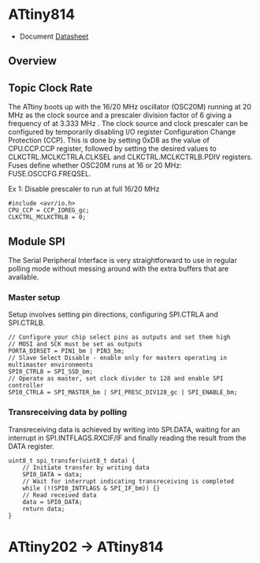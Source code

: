 # ATtiny814

* Document [Datasheet](https://ww1.microchip.com/downloads/en/DeviceDoc/ATtiny417-814-816-817-DataSheet-DS40002288A.pdf)

## Overview
## Topic Clock Rate

The ATtiny boots up with the 16/20 MHz oscillator (OSC20M) running at 20 MHz as the clock source and a 
prescaler division factor of 6 giving a frequency of at 3.333 MHz <ref page="80"/>.
The clock source and clock prescaler can be configured by temporarily disabling I/O register 
Configuration Change Protection (CCP). This is done by setting 0xD8 as the value of 
<reg>CPU.CCP.CCP</reg> register, followed by setting the desired values to <reg>CLKCTRL.MCLKCTRLA.CLKSEL</reg>
and <reg>CLKCTRL.MCLKCTRLB.PDIV</reg> registers. <topic>Fuses</topic> define whether OSC20M runs at 16 
or 20 MHz: <reg>FUSE.OSCCFG.FREQSEL</reg>. 

Ex 1: Disable prescaler to run at full 16/20 MHz

```
#include <avr/io.h>
CPU_CCP = CCP_IOREG_gc;
CLKCTRL_MCLKCTRLB = 0;
```

## Module SPI
The Serial Peripheral Interface is very straightforward to use in regular polling mode without messing around with the extra buffers that are available.
### Master setup
Setup involves setting pin directions, configuring <reg>SPI.CTRLA</reg> and <reg>SPI.CTRLB</reg>.
```avr
// Configure your chip select pins as outputs and set them high
// MOSI and SCK must be set as outputs
PORTA_DIRSET = PIN1_bm | PIN3_bm;
// Slave Select Disable - enable only for masters operating in multimaster environments
SPI0_CTRLB = SPI_SSD_bm;
// Operate as master, set clock divider to 128 and enable SPI controller
SPI0_CTRLA = SPI_MASTER_bm | SPI_PRESC_DIV128_gc | SPI_ENABLE_bm;
```
### Transreceiving data by polling
Transreceiving data is achieved by writing into <reg>SPI.DATA</reg>, waiting for an interrupt in <reg>SPI.INTFLAGS.RXCIF/IF</reg> and finally reading the result from the DATA register.
```avr
uint8_t spi_transfer(uint8_t data) {
    // Initiate transfer by writing data
    SPI0_DATA = data;
    // Wait for interrupt indicating transreceiving is completed
    while (!(SPI0_INTFLAGS & SPI_IF_bm)) {}
    // Read received data
    data = SPI0_DATA;
    return data;
}
```

# ATtiny202 -> ATtiny814
